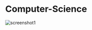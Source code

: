 # Computer-Science

![screenshot1](https://user-images.githubusercontent.com/45061124/48912348-ab4acf80-eeb8-11e8-879e-b11dc5170051.jpg)
